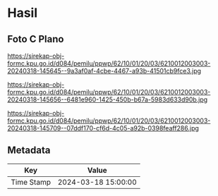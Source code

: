 # Hasil

## Foto C Plano

https://sirekap-obj-formc.kpu.go.id/d084/pemilu/ppwp/62/10/01/20/03/6210012003003-20240318-145645--9a3af0af-4cbe-4467-a93b-41501cb9fce3.jpg

https://sirekap-obj-formc.kpu.go.id/d084/pemilu/ppwp/62/10/01/20/03/6210012003003-20240318-145656--6481e960-1425-450b-b67a-5983d633d90b.jpg

https://sirekap-obj-formc.kpu.go.id/d084/pemilu/ppwp/62/10/01/20/03/6210012003003-20240318-145709--07ddf170-cf6d-4c05-a92b-0398feaff286.jpg


## Metadata

| Key        | Value               |
| ---------- | ------------------- |
| Time Stamp | 2024-03-18 15:00:00 |



